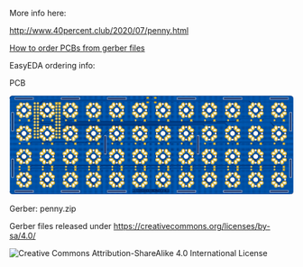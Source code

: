 More info here:

http://www.40percent.club/2020/07/penny.html

[How to order PCBs from gerber files](http://www.40percent.club/2017/03/ordering-pcb.html)

EasyEDA ordering info:

PCB

![penny](penny.png)

Gerber: penny.zip
	
Gerber files released under https://creativecommons.org/licenses/by-sa/4.0/

![Creative Commons Attribution-ShareAlike 4.0 International License](https://i.creativecommons.org/l/by-sa/4.0/88x31.png)